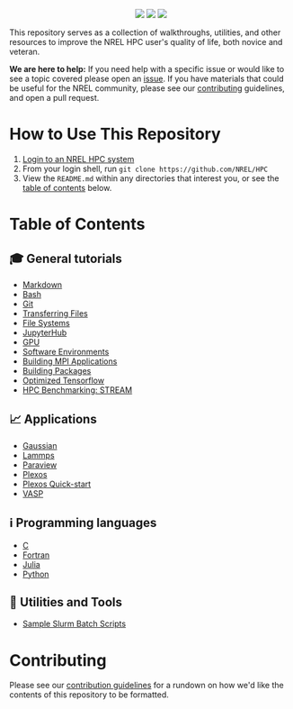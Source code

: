<p align="center">
<img src="https://img.shields.io/github/repo-size/NREL/HPC.svg?label=size">
<a href="https://github.com/NREL/HPC/issues/"><img src="https://img.shields.io/github/issues/NREL/HPC.svg"></a>
<img src="https://img.shields.io/github/stars/NREL/HPC.svg?style=social">
</p>

This repository serves as a collection of walkthroughs, utilities, and other resources to improve the NREL HPC user's quality of life, both novice and veteran. 

**We are here to help:** If you need help with a specific issue or would like to see a topic covered please open an [issue](https://github.com/NREL/HPC/issues/new). If you have materials that could be useful for the NREL community, please see our [contributing](#Contributing) guidelines, and open a pull request.  

# How to Use This Repository

1. [Login to an NREL HPC system](https://www.nrel.gov/hpc/system-access.html)
2. From your login shell, run `git clone https://github.com/NREL/HPC`
3. View the `README.md` within any directories that interest you, or see the [table of contents](#table-of-contents) below.

# Table of Contents

## 🎓 General tutorials
* [Markdown](/general/markdown/README.md)
* [Bash](/general/bash/README.md)
* [Git](/general/git/README.md)
* [Transferring Files](/general/how-to-transfer-files/)
* [File Systems](/general/filesystems)
* [JupyterHub](/general/Jupyterhub)
* [GPU](/general/gpu/README.md)
* [Software Environments](/general/software-environment-basics)
* [Building MPI Applications](/general/building-mpi-applications)
* [Building Packages](/general/building-packages)
* [Optimized Tensorflow](/general/Optimized_TF)
* [HPC Benchmarking: STREAM](/general/stream_benchmark/StreamTutorial.ipynb)

## 📈 Applications
* [Gaussian](/applications/gaussian)
* [Lammps](/applications/lammps)
* [Paraview](/applications/paraview)
* [Plexos](/applications/plexos-hpc-walkthrough)
* [Plexos Quick-start](/applications/plexos-quick-start)
* [VASP](/applications/vasp)

## ℹ️ Programming languages
* [C](/languages/c)
* [Fortran](/languages/fortran)
* [Julia](/languages/julia)
* [Python](/languages/python)

## 🔧 Utilities and Tools
* [Sample Slurm Batch Scripts](/slurm/README.md)

# Contributing
Please see our [contribution guidelines](CONTRIBUTING.md) for a rundown on how we'd like the contents of this repository to be formatted.
